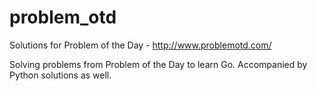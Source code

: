 problem_otd
===========

Solutions for Problem of the Day - http://www.problemotd.com/

Solving problems from Problem of the Day to learn Go. Accompanied by Python solutions as well.